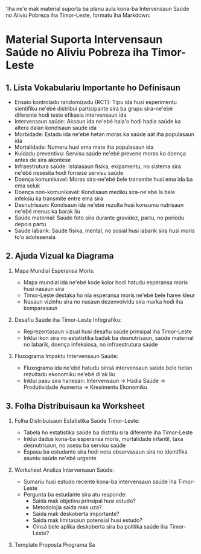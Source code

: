 'Iha ne'e mak material suporta ba planu aula kona-ba Intervensaun Saúde no Aliviu Pobreza iha Timor-Leste, formatu iha Markdown:

# Material Suporta Intervensaun Saúde no Aliviu Pobreza iha Timor-Leste

## 1. Lista Vokabulariu Importante ho Definisaun

- Ensaio kontroladu randomizadu (RCT): Tipu ida husi esperimentu sientifiku ne'ebé distribui partisipante sira ba grupu sira-ne'ebé diferente hodi teste efikasia intervensaun ida
- Intervensaun saúde: Aksaun ida ne'ebé hala'o hodi hadia saúde ka altera dalan kondisaun saúde ida
- Morbidade: Estadu ida ne'ebé hetan moras ka saúde aat iha populasaun ida
- Mortalidade: Numeru husi ema mate iha populasaun ida
- Kuidadu preventivu: Servisu saúde ne'ebé prevene moras ka doença antes de sira akontese
- Infraestrutura saúde: Istalasaun fisika, ekipamentu, no sistema sira ne'ebé nesesita hodi fornese servisu saúde
- Doença komunikavel: Moras sira-ne'ebé bele transmite husi ema ida ba ema seluk
- Doença non-komunikavel: Kondisaun mediku sira-ne'ebé la bele infeksiu ka transmite entre ema sira
- Desnutrisaun: Kondisaun ida ne'ebé rezulta husi konsumu nutrisaun ne'ebé menus ka barak liu
- Saúde maternal: Saúde feto sira durante gravidez, partu, no periodu depois partu
- Saúde labarik: Saúde fisika, mental, no sosial husi labarik sira husi moris to'o adolesensia

## 2. Ajuda Vizual ka Diagrama

1. Mapa Mundial Esperansa Moris:
   - Mapa mundial ida ne'ebé kode kolor hodi hatudu esperansa moris husi nasaun sira
   - Timor-Leste destaka ho nia esperansa moris ne'ebé bele haree kleur
   - Nasaun vizinhu sira no nasaun dezenvolvidu sira marka hodi iha komparasaun

2. Desafiu Saúde iha Timor-Leste Infografiku:
   - Reprezentasaun vizual husi desafiu saúde prinsipal iha Timor-Leste
   - Inklui ikon sira no estatistika badak ba desnutrisaun, saúde maternal no labarik, doença infeksiosa, no infraestrutura saúde

3. Fluxograma Impaktu Intervensaun Saúde:
   - Fluxograma ida ne'ebé hatudu oinsá intervensaun saúde bele hetan rezultadu ekonomiku ne'ebé di'ak liu
   - Inklui pasu sira hanesan: Intervensaun → Hadia Saúde → Produtividade Aumenta → Kresimentu Ekonomiku

## 3. Folha Distribuisaun ka Worksheet

1. Folha Distribuisaun Estatistika Saúde Timor-Leste:
   - Tabela ho estatistika saúde ba distritu sira diferente iha Timor-Leste
   - Inklui dadus kona-ba esperansa moris, mortalidade infantil, taxa desnutrisaun, no asesu ba servisu saúde
   - Espasu ba estudante sira hodi nota observasaun sira no identifika asuntu saúde ne'ebé urgente

2. Worksheet Analiza Intervensaun Saúde:
   - Sumariu husi estudo recente kona-ba intervensaun saúde iha Timor-Leste
   - Pergunta ba estudante sira atu responde:
     * Saida mak objetivu prinsipal husi estudo?
     * Metodolojia saida mak uza?
     * Saida mak deskoberta importante?
     * Saida mak limitasaun potensial husi estudo?
     * Oinsá bele aplika deskoberta sira ba politika saúde iha Timor-Leste?

3. Template Proposta Programa Sa